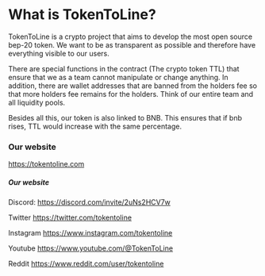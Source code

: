 # What is TokenToLine?
TokenToLine is a crypto project that aims to develop the most open source bep-20 token. We want to be as transparent as possible and therefore have everything visible to our users.

There are special functions in the contract (The crypto token TTL) that ensure that we as a team cannot manipulate or change anything. In addition, there are wallet addresses that are banned from the holders fee so that more holders fee remains for the holders. Think of our entire team and all liquidity pools.

Besides all this, our token is also linked to BNB. This ensures that if bnb rises, TTL would increase with the same percentage.

### Our website
<https://tokentoline.com>

##### Our website
Discord:
<https://discord.com/invite/2uNs2HCV7w>

Twitter
<https://twitter.com/tokentoline>

Instagram
<https://www.instagram.com/tokentoline>

Youtube
<https://www.youtube.com/@TokenToLine>

Reddit
<https://www.reddit.com/user/tokentoline>